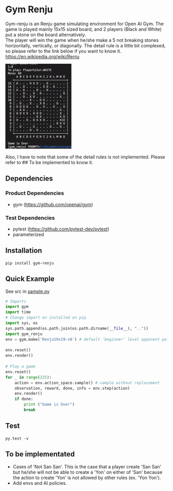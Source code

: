 # Gym Renju

Gym-renju is an Renju game simulating environment for Open AI Gym.
The game  is played mainly 15x15 sized board, and 2 players (Black and White) put a stone on the board alternatively.<br>
The player will win the game when he/she make a 5 not breaking stones horizontally, vertically, or diagonally.
The detail rule is a little bit complexed, so please refer to the link below if you want to know it.<br>
https://en.wikipedia.org/wiki/Renju <br>

[![Play Demo](demo/demo1.gif)](https://github.com/aratakokubun/cursor-hijack/)

Also, I have to note that some of the detail rules is not implemented. Please refer to ## To be implemented to know it.

## Dependencies

### Product Dependencies

* gym (https://github.com/openai/gym)

### Test Dependencies

* pytest (https://github.com/pytest-dev/pytest)
* parameterized

## Installation

```shell
pip install gym-renju
```

## Quick Example
See src in [sample.py](https://github.com/aratakokubun/gym_renju/blob/master/sample/sample.py)

```python
# Imports
import gym
import time
# Change import on installed on pip
import sys, os
sys.path.append(os.path.join(os.path.dirname(__file__), ".."))
import gym_renju
env = gym.make('Renju19x19-v0') # default 'beginner' level opponent policy

env.reset()
env.render()

# Play a game
env.reset()
for _ in range(225):
    action = env.action_space.sample() # sample without replacement
    observation, reward, done, info = env.step(action)
    env.render()
    if done:
        print ("Game is Over")
        break
```

## Test

```shell
py.test -v
```

## To be implementated

* Cases of 'Not San San'. This is the case that a player create 'San San' but he/she will not be able to create a 'Yon' on either of 'San' because the action to create 'Yon' is not allowed by other rules (ex. 'Yon Yon').
* Add envs and AI policies.
